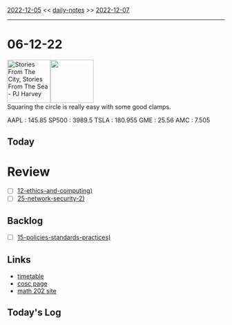 [2022-12-05](daily_notes/2022-12-05) << [daily-notes](notes/daily-notes.md) >> [2022-12-07](daily_notes/2022-12-07)

---
# 06-12-22
<a href='spotify:album:0cJAiqO1obIJQGf4YI31q4'><img src='https://i.scdn.co/image/f1dd7827d0bbb75d69b82081c8049311b27ca371' alt='Stories From The City, Stories From The Sea - PJ Harvey' height=100></a><img src='https://imgs.xkcd.com/comics/bendy.png' height=100>
<br>Squaring the circle is really easy with some good clamps.

AAPL : 145.85 
SP500 : 3989.5 
TSLA : 180.955
GME : 25.56
AMC : 7.505

## Today



# Review
- [ ] [12-ethics-and-computing)](notes/12-ethics-and-computing.md)
- [ ] [25-network-security-2)](notes/25-network-security-2.md)

## Backlog
- [ ] [15-policies-standards-practices)](notes/15-policies-standards-practices.md)

## Links
- [timetable](https://i.imgur.com/9ghbvAG.png)
- [cosc page](https://cosc203.cspages.otago.ac.nz)
- [math 202 site](https://www.maths.otago.ac.nz/?resOLAF)

## Today's Log

